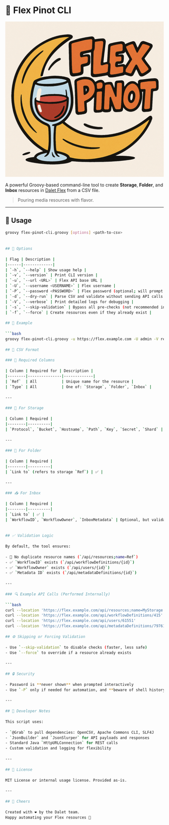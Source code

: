 # 🍷 Flex Pinot CLI

![Flex Pinot CLI Logo](source/logo.png)


A powerful Groovy-based command-line tool to create **Storage**, **Folder**, and **Inbox** resources in [Dalet Flex](https://www.dalet.com/products/flex/) from a CSV file.

> Pouring media resources with flavor.

---

## 🚀 Usage

```bash
groovy flex-pinot-cli.groovy [options] <path-to-csv>


## 🔧 Options

| Flag | Description |
|------|-------------|
| `-h`, `--help` | Show usage help |
| `-v`, `--version` | Print CLI version |
| `-u`, `--url <URL>` | Flex API base URL |
| `-U`, `--username <USERNAME>` | Flex username |
| `-P`, `--password <PASSWORD>` | Flex password (optional; will prompt securely if not provided) |
| `-d`, `--dry-run` | Parse CSV and validate without sending API calls |
| `-V`, `--verbose` | Print detailed logs for debugging |
| `-s`, `--skip-validation` | Bypass all pre-checks (not recommended in production) |
| `-f`, `--force` | Create resources even if they already exist |

## 🧪 Example

```bash
groovy flex-pinot-cli.groovy -u https://flex.example.com -U admin -V resources.csv

## 📄 CSV Format

### 📌 Required Columns

| Column | Required for | Description |
|--------|---------------|-------------|
| `Ref`  | All           | Unique name for the resource |
| `Type` | All           | One of: `Storage`, `Folder`, `Inbox` |

---

### 📀 For Storage

| Column | Required |
|--------|----------|
| `Protocol`, `Bucket`, `Hostname`, `Path`, `Key`, `Secret`, `Shard` | ✅ |

---

### 📂 For Folder

| Column | Required |
|--------|----------|
| `Link to` (refers to storage `Ref`) | ✅ |

---

### 📥 For Inbox

| Column | Required |
|--------|----------|
| `Link to` | ✅ |
| `WorkflowID`, `WorkflowOwner`, `InboxMetadata` | Optional, but validated if provided |


## ✅ Validation Logic

By default, the tool ensures:

- 🚫 No duplicate resource names (`/api/resources;name=Ref`)
- ✅ `WorkflowID` exists (`/api/workflowDefinitions/{id}`)
- ✅ `WorkflowOwner` exists (`/api/users/{id}`)
- ✅ `Metadata ID` exists (`/api/metadataDefinitions/{id}`)

---

### 🔍 Example API Calls (Performed Internally)

```bash
curl --location 'https://flex.example.com/api/resources;name=MyStorage'
curl --location 'https://flex.example.com/api/workflowDefinitions/415'
curl --location 'https://flex.example.com/api/users/61551'
curl --location 'https://flex.example.com/api/metadataDefinitions/7976130'

## ⚙️ Skipping or Forcing Validation

- Use `--skip-validation` to disable checks (faster, less safe)
- Use `--force` to override if a resource already exists

---

## 🔒 Security

- Password is **never shown** when prompted interactively
- Use `-P` only if needed for automation, and **beware of shell history**

---

## 🧠 Developer Notes

This script uses:

- `@Grab` to pull dependencies: OpenCSV, Apache Commons CLI, SLF4J
- `JsonBuilder` and `JsonSlurper` for API payloads and responses
- Standard Java `HttpURLConnection` for REST calls
- Custom validation and logging for flexibility

---

## 🧾 License

MIT License or internal usage license. Provided as-is.

---

## 🥂 Cheers

Created with ❤️ by the Dalet team.  
Happy automating your Flex resources 🍷
